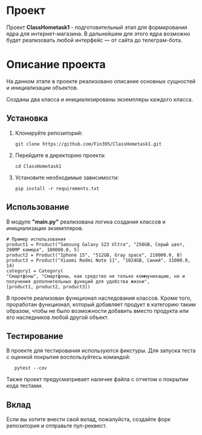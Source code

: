 # Проект 

Проект **ClassHometask1** - подготовительный этап для формирования ядра для интернет-магазина. 
В дальнейшем для этого ядра возможно будет реализовать любой интерфейс — от сайта до телеграм-бота.

# Описание проекта

На данном этапе в проекте реализовано описание основных сущностей и инициализации объектов.

Созданы два класса и инициализированы экземпляры каждого класса.

## Установка

1. Клонируйте репозиторий:
   ```
   git clone https://github.com/Fin395/ClassHometask1.git 
   ```
2. Перейдите в директорию проекта:
   ```
   cd ClassHometask1
   ```
3. Установите необходимые зависимости:
   ```
   pip install -r requirements.txt
   ```

## Использование

В модуле **"main.py"** реализована логика создания классов и инициализации экземпляров.

```
# Пример использования
product1 = Product("Samsung Galaxy S23 Ultra", "256GB, Серый цвет, 200MP камера", 180000.0, 5)
product2 = Product("Iphone 15", "512GB, Gray space", 210000.0, 8)
product3 = Product("Xiaomi Redmi Note 11", "1024GB, Синий", 31000.0, 14)
category1 = Category(
"Смартфоны", "Смартфоны, как средство не только коммуникации, но и получения дополнительных функций для удобства жизни",
[product1, product2, product3])
```

В проекте реализован функционал наследования классов.
Кроме того, проработан функционал, который добавляет продукт в категорию таким образом,
чтобы не было возможности добавить вместо продукта или его наследников любой другой объект.

## Тестирование

В проекте для тестирования используются фикстуры.
Для запуска теста с оценкой покрытия воспользуйтесь командой:

```
   pytest --cov
```

Также проект предусматривает наличие файла с отчетом о покрытии кода тестами. 

## Вклад

Если вы хотите внести свой вклад, пожалуйста, создайте форк репозитория и отправьте пул-реквест.